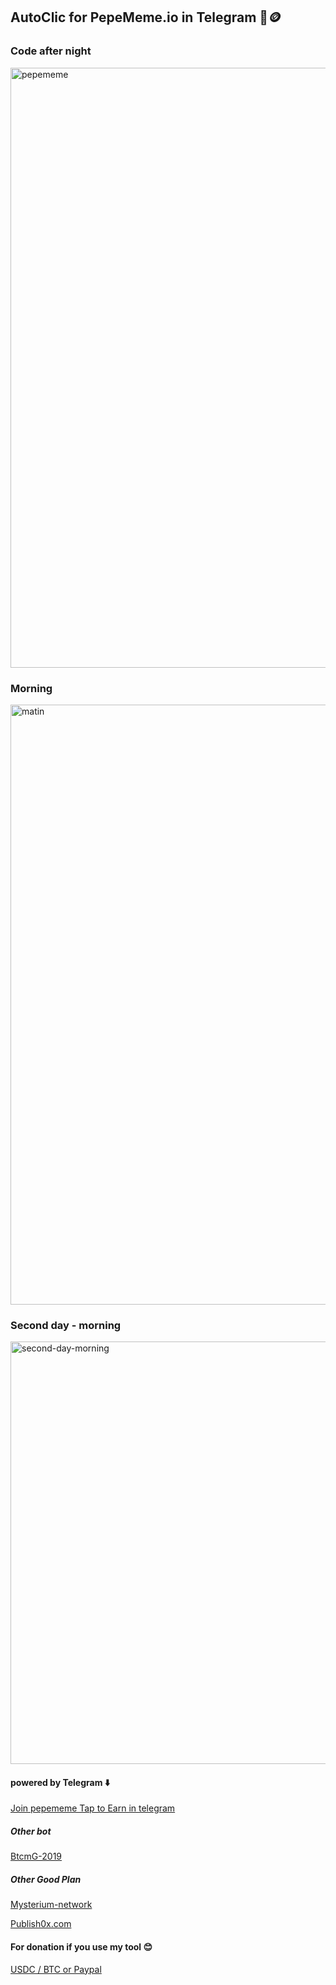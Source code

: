 ## AutoClic for PepeMeme.io in Telegram 🐸🪙 

### Code after night

<img width="960" alt="pepememe" src="https://github.com/user-attachments/assets/95384b5b-bac7-4c04-a347-bb917c7aa5d0" />

### Morning


<img width="960" alt="matin" src="https://github.com/user-attachments/assets/8c9e9aa8-688b-4d43-adb6-5a940647b828" />

### Second day - morning

<img width="676" alt="second-day-morning" src="https://github.com/user-attachments/assets/cab14881-e849-4883-9408-15e6391867f1" />


#### powered by Telegram ⬇️
[Join pepememe Tap to Earn in telegram](https://t.me/pepememe?start=r-7610823899)


##### Other bot 
[BtcmG-2019](https://github.com/berru-g/Bitcoin-Miner-game-Bot)

##### Other Good Plan
[Mysterium-network](https://savoir-relatif-et-absolu.netlify.app/mysterium-network)

[Publish0x.com](https://savoir-relatif-et-absolu.netlify.app/publish0x-earn-token)

#### For donation if you use my tool 😊
[USDC / BTC or Paypal](https://fiboscope.netlify.app/donation)
